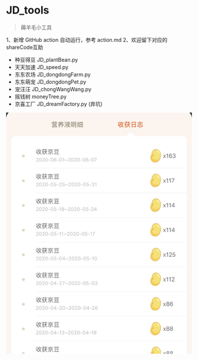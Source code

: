 # JD_tools

> 薅羊毛小工具

1、新增 GitHub action 自动运行，参考 action.md
2、欢迎留下对应的shareCode互助

- 种豆得豆 JD_plantBean.py
- 天天加速 JD_speed.py
- 东东农场 JD_dongdongFarm.py
- 东东萌宠 JD_dongdongPet.py
- 宠汪汪   JD_chongWangWang.py
- 摇钱树   moneyTree.py
- 京喜工厂 JD_dreamFactory.py (弃坑)


![种豆得豆](jd_plantBean.jpg)
